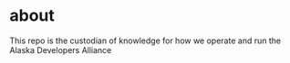 # about
This repo is the custodian of knowledge for how we operate and run the Alaska Developers Alliance
